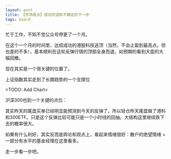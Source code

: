 ```yaml
---
layout: post
title: 【市场观点】成功的溜和不确定的下一步
tags: board
---
```


忙于工作，不知不觉公众号停更了一个月。

在这个一个月的时间里，达叔成功的港股科技逃顶（当然，不会止盈到最高点，但也差的不多），基本顺利在这轮反弹行情的顶部全身而退，如预期的看到大盘的大幅回撤。

现在其实是一个很关键的位置了。

上证指数其实走到了长期趋势的一个支撑位

<TODO: Add Chart>

沪深300也到一个关键的点位：


其实昨天的尾盘买单已经明显能预测到今天的反弹了。所以轻仓昨天尾盘做了港科和300ETF。只是这个反弹比较可能只是一个小时线的回抽。大结构这里继续跌下去的概率很大。


如果有什么利好，其实反而是舆论和观点上，看起来情绪很好：散户的绝望情绪 + 一部分有水平的基金经理在这里看多。

走一步看一步吧。